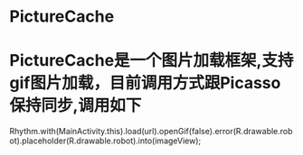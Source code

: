 # PictureCache
# PictureCache是一个图片加载框架,支持gif图片加载，目前调用方式跟Picasso保持同步,调用如下
 
 Rhythm.with(MainActivity.this).load(url).openGif(false).error(R.drawable.robot).placeholder(R.drawable.robot).into(imageView);
